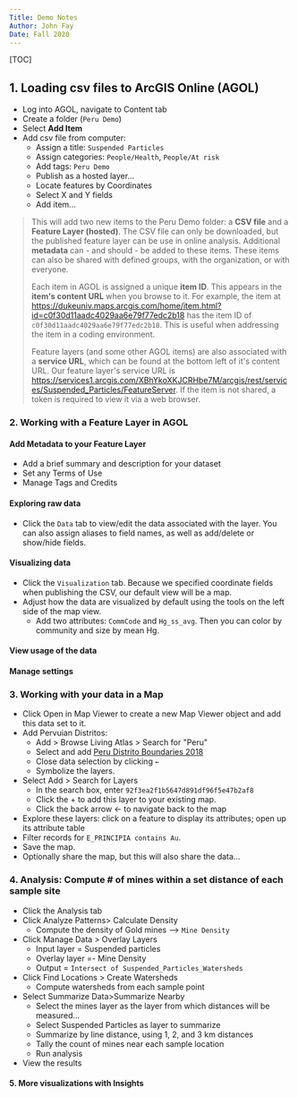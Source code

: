 ```yaml
---
Title: Demo Notes
Author: John Fay
Date: Fall 2020
---
```


[TOC]

## 1. Loading csv files to ArcGIS Online (AGOL)

* Log into AGOL, navigate to Content tab
* Create a folder (`Peru Demo`)
* Select **Add Item**
* Add csv file from computer:
  * Assign a title: `Suspended Particles`
  * Assign categories: `People/Health`, `People/At risk`
  * Add tags: `Peru Demo`
  * Publish as a hosted layer...
  * Locate features by Coordinates
  * Select X and Y fields
  * Add item...

> This will add two new items to the Peru Demo folder: a **CSV file** and a **Feature Layer (hosted)**. The CSV file can only be downloaded, but the published feature layer can be use in online analysis. Additional **metadata** can - and should - be added to these items. These items can also be shared with defined groups, with the organization, or with everyone. 
>
> Each item in AGOL is assigned a unique **item ID**. This appears in the **item's content URL** when you browse to it. For example, the item at  
> <https://dukeuniv.maps.arcgis.com/home/item.html?id=c0f30d11aadc4029aa6e79f77edc2b18> has the item ID of   
> `c0f30d11aadc4029aa6e79f77edc2b18`. This is useful when addressing the item in a coding environment. 
>
> Feature layers (and some other AGOL items) are also associated with a **service URL**, which can be found at the bottom left of it's content URL. Our feature layer's service URL is <https://services1.arcgis.com/XBhYkoXKJCRHbe7M/arcgis/rest/services/Suspended_Particles/FeatureServer>. If the item is not shared, a token is required to view it via a web browser. 



### 2. Working with a Feature Layer in AGOL

#### Add Metadata to your Feature Layer

* Add a brief summary and description for your dataset
* Set any Terms of Use
* Manage Tags and Credits

#### Exploring raw data

* Click the `Data` tab to view/edit the data associated with the layer. You can also assign aliases to field names, as well as add/delete or show/hide fields.

#### Visualizing data

* Click the `Visualization` tab. Because we specified coordinate fields when publishing the CSV, our default view will be a map. 
* Adjust how the data are visualized by default using the tools on the left side of the map view. 
  * Add two attributes: `CommCode` and `Hg_ss_avg`. Then you can color by community and size by mean Hg.

#### View usage of the data

#### Manage settings 



### 3. Working with your data in a Map

* Click Open in Map Viewer to create a new Map Viewer object and add this data set to it.
* Add Pervuian Distritos: 
  * Add > Browse Living Atlas > Search for "Peru"
  * Select and add <u>Peru Distrito Boundaries 2018</u>
  * Close data selection by clicking `←`
  * Symbolize the layers.
* Select Add > Search for Layers
  * In the search box, enter `92f3ea2f1b5647d891df96f5e47b2af8`
  * Click the + to add this layer to your existing map.
  * Click the back arrow ← to navigate back to the map
* Explore these layers: click on a feature to display its attributes; open up its attribute table
* Filter records for `E_PRINCIPIA contains Au`.
* Save the map.
* Optionally share the map, but this will also share the data...



### 4. Analysis: Compute # of mines within a set distance of each sample site

* Click the Analysis tab
* Click Analyze Patterns> Calculate Density
  * Compute the density of Gold mines --> `Mine Density`
* Click Manage Data > Overlay Layers 
  * Input layer = Suspended particles
  * Overlay layer =- Mine Density
  * Output = `Intersect of Suspended_Particles_Watersheds`
* Click Find Locations > Create Watersheds
  * Compute watersheds from each sample point
* Select Summarize Data>Summarize Nearby
  * Select the mines layer as the layer from which distances will be measured...
  * Select Suspended Particles as layer to summarize
  * Summarize by line distance, using 1, 2, and 3 km distances
  * Tally the count of mines near each sample location
  * Run analysis
* View the results



#### 5. More visualizations with Insights